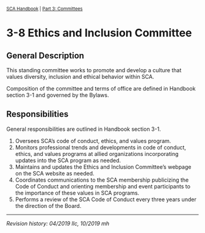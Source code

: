 <sup>[SCA Handbook](/sca-handbook/index.html) | [Part 3: Committees](../03_committees/index.html)</sup> 

# 3-8 Ethics and Inclusion Committee

## General Description

This standing committee works to promote and develop a culture that values diversity, inclusion and ethical behavior within SCA.

Composition of the committee and terms of office are defined in Handbook section 3-1 and governed by the Bylaws.

## Responsibilities

General responsibilities are outlined in Handbook section 3-1.

1. Oversees SCA’s code of conduct, ethics, and values program.
2. Monitors professional trends and developments in code of conduct, ethics, and values programs at allied organizations incorporating updates into the SCA program as needed.
3. Maintains and updates the Ethics and Inclusion Committee’s webpage on the SCA website as needed.
4. Coordinates communications to the SCA membership publicizing the Code of Conduct and orienting membership and event participants to the importance of these values in SCA programs.
5. Performs a review of the SCA Code of Conduct every three years under the direction of the Board.

***

_Revision history: 04/2019 llc, 10/2019 mh_
